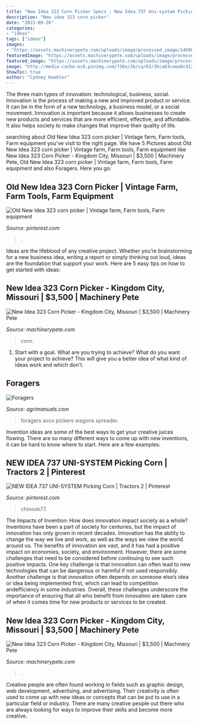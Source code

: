 ```yaml
---
title: "New Idea 323 Corn Picker Specs : New Idea 737 Uni-system Picking Corn"
description: "New idea 323 corn picker"
date: "2023-09-26"
categories:
- "ideas"
tags: ["ideas"]
images:
- "https://assets.machinerypete.com/uploads/image/processed_image/14698939/img.axd"
featuredImage: "https://assets.machinerypete.com/uploads/image/processed_image/14698975/img.axd"
featured_image: "https://assets.machinerypete.com/uploads/image/processed_image/14698975/img.axd"
image: "http://media-cache-ec0.pinimg.com/736x/3b/ca/63/3bca63caea0c412af5f212d498951eec.jpg"
ShowToc: true
author: "Cydney Keebler"
---
```



The three main types of innovation: technological, business, social.
Innovation is the process of making a new and improved product or service. It can be in the form of a new technology, a business model, or a social movement. Innovation is important because it allows businesses to create new products and services that are more efficient, effective, and affordable. It also helps society to make changes that improve their quality of life.

	

		
searching about Old New Idea 323 corn picker | Vintage farm, Farm tools, Farm equipment you've visit to the right page. We have 5 Pictures about Old New Idea 323 corn picker | Vintage farm, Farm tools, Farm equipment like New Idea 323 Corn Picker - Kingdom City, Missouri | $3,500 | Machinery Pete, Old New Idea 323 corn picker | Vintage farm, Farm tools, Farm equipment and also Foragers. Here you go:
		
    
## Old New Idea 323 Corn Picker | Vintage Farm, Farm Tools, Farm Equipment

<img loading=lazy src="https://i.pinimg.com/736x/4b/82/b6/4b82b68cff725e0013c9f0e10cde98d6.jpg" onerror="this.onerror=null;this.src='https://tse3.mm.bing.net/th?id=OIP.fOVkW7kgESzmn6n5VPyimQHaFj&amp;pid=15.1';" alt="Old New Idea 323 corn picker | Vintage farm, Farm tools, Farm equipment">

_Source: pinterest.com_

>. 

	

Ideas are the lifeblood of any creative project. Whether you’re brainstorming for a new business idea, writing a report or simply thinking out loud, ideas are the foundation that support your work. Here are 5 easy tips on how to get started with ideas: 

    
## New Idea 323 Corn Picker - Kingdom City, Missouri | $3,500 | Machinery Pete

<img loading=lazy src="https://assets.machinerypete.com/uploads/image/processed_image/14698939/img.axd" onerror="this.onerror=null;this.src='https://tse4.mm.bing.net/th?id=OIP.uYBI_ti_HJZZs1yllIY6hQHaE8&amp;pid=15.1';" alt="New Idea 323 Corn Picker - Kingdom City, Missouri | $3,500 | Machinery Pete">

_Source: machinerypete.com_

>corn. 

	

1. Start with a goal. What are you trying to achieve? What do you want your project to achieve? This will give you a better idea of what kind of ideas work and which don't. 

    
## Foragers

<img loading=lazy src="https://7.cdn.ekm.net/ekmps/shops/vintagetractor/images/avco-new-ideas-harvesting-guide-1967-combine-pickers-foragers-wagons-spreader-broch-28978-p.png?w=500&amp;h=380&amp;v=696656C9-2CF1-45BD-8059-16B11FB66A59" onerror="this.onerror=null;this.src='https://tse2.mm.bing.net/th?id=OIP.g4_PPY3rUIpXtkBGoKXJ9wHaFo&amp;pid=15.1';" alt="Foragers">

_Source: agrimanuals.com_

>foragers avco pickers wagons spreader. 

	

Invention ideas are some of the best ways to get your creative juices flowing. There are so many different ways to come up with new inventions, it can be hard to know where to start. Here are a few examples: 

    
## NEW IDEA 737 UNI-SYSTEM Picking Corn | Tractors 2 | Pinterest

<img loading=lazy src="http://media-cache-ec0.pinimg.com/736x/3b/ca/63/3bca63caea0c412af5f212d498951eec.jpg" onerror="this.onerror=null;this.src='https://tse2.mm.bing.net/th?id=OIP.6iRv5FZfDo6Ada2MVgrO3gHaFj&amp;pid=15.1';" alt="NEW IDEA 737 UNI-SYSTEM Picking Corn | Tractors 2 | Pinterest">

_Source: pinterest.com_

>chinook77. 

	

The Impacts of Invention: How does innovation impact society as a whole?
Inventions have been a part of society for centuries, but the impact of innovation has only grown in recent decades. Innovation has the ability to change the way we live and work, as well as the ways we view the world around us. The benefits of innovation are vast, and it has had a positive impact on economies, society, and environment. However, there are some challenges that need to be considered before continuing to see such positive impacts. One key challenge is that innovation can often lead to new technologies that can be dangerous or harmful if not used responsibly. Another challenge is that innovation often depends on someone else’s idea or idea being implemented first, which can lead to competition andefficiency in some industries. Overall, these challenges underscore the importance of ensuring that all who benefit from innovation are taken care of when it comes time for new products or services to be created.

    
## New Idea 323 Corn Picker - Kingdom City, Missouri | $3,500 | Machinery Pete

<img loading=lazy src="https://assets.machinerypete.com/uploads/image/processed_image/14698975/img.axd" onerror="this.onerror=null;this.src='https://tse1.mm.bing.net/th?id=OIP.nBq2PWXfhqGnA1yVoGCd6gHaE8&amp;pid=15.1';" alt="New Idea 323 Corn Picker - Kingdom City, Missouri | $3,500 | Machinery Pete">

_Source: machinerypete.com_

>. 

	

Creative people are often found working in fields such as graphic design, web development, advertising, and advertising. Their creativity is often used to come up with new ideas or concepts that can be put to use in a particular field or industry. There are many creative people out there who are always looking for ways to improve their skills and become more creative.

